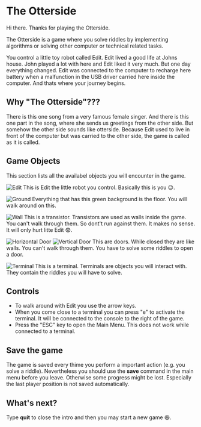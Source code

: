 # The Otterside
Hi there. Thanks for playing the Otterside.  

The Otterside is a game where you solve riddles by implementing algorithms or solving other computer or technical related tasks.  

You control a little toy robot called Edit. Edit lived a good life at Johns house. John played a lot with here and Edit liked it very much. But one day everything changed. Edit was connected to the computer to recharge here battery when a malfunction in the USB driver carried here inside the computer. And thats where your journey begins.

## Why "The Otterside"???
There is this one song from a very famous female singer. And there is this one part in the song, where she sends us greetings from the other side. But somehow the other side sounds like otterside. Because Edit used to live in front of the computer but was carried to the other side, the game is called as it is called.

## Game Objects
This section lists all the availabel objects you will encounter in the game.

![Edit](/assets/gameobjects/player.png) This is Edit the little robot you control. Basically this is you 😉.

![Ground](/assets/gameobjects/ground.png) Everything that has this green background is the floor. You will walk around on this.

![Wall](/assets/gameobjects/wall.png) This is a transistor. Transistors are used as walls inside the game. You can't walk through them. So dont't run against them. It makes no sense. It will only hurt litte Edit 😨.

![Horizontal Door](/assets/gameobjects/horizontal-door.png) ![Vertical Door](/assets/gameobjects/vertical-door.png) This are doors. While closed they are like walls. You can't walk through them. You have to solve some riddles to open a door.

![Terminal](/assets/gameobjects/terminal.png) This is a terminal. Terminals are objects you will interact with. They contain the riddles you will have to solve.

## Controls
- To walk around with Edit you use the arrow keys.
- When you come close to a terminal you can press "e" to activate the terminal. It will be connected to the console to the right of the game.
- Press the "ESC" key to open the Main Menu. This does not work while connected to a terminal.

## Save the game
The game is saved every thime you perform a important action (e.g. you solve a riddle). Nevertheless you should use the **save** command in the main menu before you leave. Otherwise some progress might be lost. Especially the last player position is not saved automatically.

## What's next?
Type **quit** to close the intro and then you may start a new game 😆.
